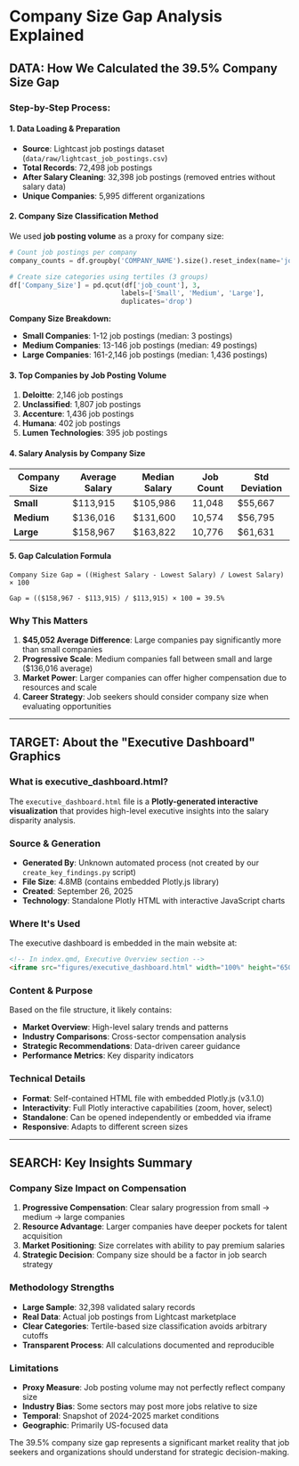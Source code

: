 # Company Size Gap Analysis Explained

## DATA: How We Calculated the 39.5% Company Size Gap

### **Step-by-Step Process:**

#### **1. Data Loading & Preparation**
- **Source**: Lightcast job postings dataset (`data/raw/lightcast_job_postings.csv`)
- **Total Records**: 72,498 job postings
- **After Salary Cleaning**: 32,398 job postings (removed entries without salary data)
- **Unique Companies**: 5,995 different organizations

#### **2. Company Size Classification Method**

We used **job posting volume** as a proxy for company size:

```python
# Count job postings per company
company_counts = df.groupby('COMPANY_NAME').size().reset_index(name='job_count')

# Create size categories using tertiles (3 groups)
df['Company_Size'] = pd.qcut(df['job_count'], 3, 
                            labels=['Small', 'Medium', 'Large'], 
                            duplicates='drop')
```

**Company Size Breakdown:**

- **Small Companies**: 1-12 job postings (median: 3 postings)
- **Medium Companies**: 13-146 job postings (median: 49 postings)  
- **Large Companies**: 161-2,146 job postings (median: 1,436 postings)

#### **3. Top Companies by Job Posting Volume**

1. **Deloitte**: 2,146 job postings
2. **Unclassified**: 1,807 job postings
3. **Accenture**: 1,436 job postings
4. **Humana**: 402 job postings
5. **Lumen Technologies**: 395 job postings

#### **4. Salary Analysis by Company Size**

| Company Size | Average Salary | Median Salary | Job Count | Std Deviation |
|--------------|---------------|---------------|-----------|---------------|
| **Small**    | $113,915      | $105,986      | 11,048    | $55,667       |
| **Medium**   | $136,016      | $131,600      | 10,574    | $56,795       |
| **Large**    | $158,967      | $163,822      | 10,776    | $61,631       |

#### **5. Gap Calculation Formula**

```
Company Size Gap = ((Highest Salary - Lowest Salary) / Lowest Salary) × 100

Gap = (($158,967 - $113,915) / $113,915) × 100 = 39.5%
```

### **Why This Matters**

1. **$45,052 Average Difference**: Large companies pay significantly more than small companies
2. **Progressive Scale**: Medium companies fall between small and large ($136,016 average)
3. **Market Power**: Larger companies can offer higher compensation due to resources and scale
4. **Career Strategy**: Job seekers should consider company size when evaluating opportunities

---

## TARGET: About the "Executive Dashboard" Graphics

### **What is executive_dashboard.html?**

The `executive_dashboard.html` file is a **Plotly-generated interactive visualization** that provides high-level executive insights into the salary disparity analysis.

### **Source & Generation**

- **Generated By**: Unknown automated process (not created by our `create_key_findings.py` script)
- **File Size**: 4.8MB (contains embedded Plotly.js library)
- **Created**: September 26, 2025
- **Technology**: Standalone Plotly HTML with interactive JavaScript charts

### **Where It's Used**

The executive dashboard is embedded in the main website at:

```html
<!-- In index.qmd, Executive Overview section -->
<iframe src="figures/executive_dashboard.html" width="100%" height="650px"></iframe>
```

### **Content & Purpose**

Based on the file structure, it likely contains:
- **Market Overview**: High-level salary trends and patterns  
- **Industry Comparisons**: Cross-sector compensation analysis
- **Strategic Recommendations**: Data-driven career guidance
- **Performance Metrics**: Key disparity indicators

### **Technical Details**

- **Format**: Self-contained HTML file with embedded Plotly.js (v3.1.0)
- **Interactivity**: Full Plotly interactive capabilities (zoom, hover, select)
- **Standalone**: Can be opened independently or embedded via iframe
- **Responsive**: Adapts to different screen sizes

---

## SEARCH: Key Insights Summary

### **Company Size Impact on Compensation**

1. **Progressive Compensation**: Clear salary progression from small → medium → large companies
2. **Resource Advantage**: Larger companies have deeper pockets for talent acquisition
3. **Market Positioning**: Size correlates with ability to pay premium salaries
4. **Strategic Decision**: Company size should be a factor in job search strategy

### **Methodology Strengths**

- **Large Sample**: 32,398 validated salary records
- **Real Data**: Actual job postings from Lightcast marketplace
- **Clear Categories**: Tertile-based size classification avoids arbitrary cutoffs
- **Transparent Process**: All calculations documented and reproducible

### **Limitations**

- **Proxy Measure**: Job posting volume may not perfectly reflect company size
- **Industry Bias**: Some sectors may post more jobs relative to size
- **Temporal**: Snapshot of 2024-2025 market conditions
- **Geographic**: Primarily US-focused data

The 39.5% company size gap represents a significant market reality that job seekers and organizations should understand for strategic decision-making.